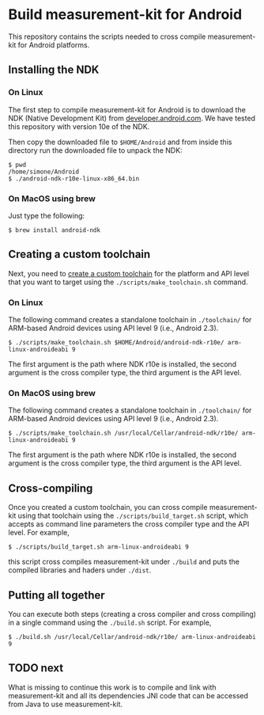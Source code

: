 # Build measurement-kit for Android

This repository contains the scripts needed to cross compile
measurement-kit for Android platforms.

## Installing the NDK

### On Linux

The first step to compile measurement-kit for Android is to download the
NDK (Native Development Kit) from [developer.android.com](
https://developer.android.com/tools/sdk/ndk/index.html).  We have tested
this repository with version 10e of the NDK.

Then copy the downloaded file to `$HOME/Android` and from inside this directory
run the downloaded file to unpack the NDK:

    $ pwd
    /home/simone/Android
    $ ./android-ndk-r10e-linux-x86_64.bin

### On MacOS using brew

Just type the following:

    $ brew install android-ndk

## Creating a custom toolchain

Next, you need to [create a custom toolchain](
http://www.kandroid.org/ndk/docs/STANDALONE-TOOLCHAIN.html)
for the platform and API level that you want to target
using the `./scripts/make_toolchain.sh` command.

### On Linux

The following command creates a standalone
toolchain in `./toolchain/` for ARM-based Android devices
using API level 9 (i.e., Android 2.3).

    $ ./scripts/make_toolchain.sh $HOME/Android/android-ndk-r10e/ arm-linux-androideabi 9

The first argument is the path where NDK r10e is installed, the second
argument is the cross compiler type, the third argument is the API level.

### On MacOS using brew

The following command creates a standalone
toolchain in `./toolchain/` for ARM-based Android devices
using API level 9 (i.e., Android 2.3).

    $ ./scripts/make_toolchain.sh /usr/local/Cellar/android-ndk/r10e/ arm-linux-androideabi 9

The first argument is the path where NDK r10e is installed, the second
argument is the cross compiler type, the third argument is the API level.

## Cross-compiling

Once you created a custom toolchain, you can cross compile
measurement-kit using that toolchain using the `./scripts/build_target.sh`
script, which accepts as command line parameters the cross compiler
type and the API level. For example,

    $ ./scripts/build_target.sh arm-linux-androideabi 9

this script cross compiles measurement-kit under `./build` and puts
the compiled libraries and haders under `./dist`.

## Putting all together

You can execute both steps (creating a cross compiler and cross compiling) in
a single command using the `./build.sh` script. For example,

    $ ./build.sh /usr/local/Cellar/android-ndk/r10e/ arm-linux-androideabi 9

## TODO next

What is missing to continue this work is to compile and link
with measurement-kit and all its dependencies JNI code that can be
accessed from Java to use measurement-kit.
